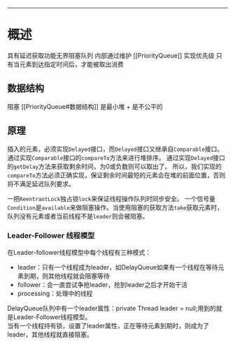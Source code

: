 ___
# 概述
具有延迟获取功能无界阻塞队列
内部通过维护 [[PriorityQueue]] 实现优先级
只有当元素到达指定时间后，才能被取出消费

## 数据结构
阻塞
[[PriorityQueue#数据结构]]
是最小堆
+
是不公平的
 
## 原理
插入的元素，必须实现`Delayed`接口，而`Delayed`接口又继承自`Comparable`接口。
通过实现`Comparable`接口的`compareTo`方法来进行堆排序。
通过实现`Delayed`接口的`getDelay`方法来获取剩余时间，为0或负数则可以取出了。
所以，我们实现的`compareTo`方法必须正确实现，保证剩余时间最短的元素会在堆的前面位置，否则将不满足延迟队列要求。

一把`ReentrantLock`独占锁`lock`来保证线程操作队列时同步安全。
一个信号量`Condition`是`available`来做阻塞操作。当使用阻塞的获取方法`take`获取元素时，队列没有元素或者当前线程不是`leader`则会被阻塞。

### Leader-Follower 线程模型
在Leader-follower线程模型中每个线程有三种模式：

-   leader：只有一个线程成为leader，如DelayQueue如果有一个线程在等待元素到期，则其他线程就会阻塞等待
-   follower：会一直尝试争抢leader，抢到leader之后才开始干活
-   processing：处理中的线程

DelayQueue队列中有一个leader属性：private Thread leader = null;用到的就是Leader-Follower线程模型。  
当有一个线程持有锁，设置了leader属性，正在等待元素到期时，则成为了leader，其他线程就直接阻塞。
